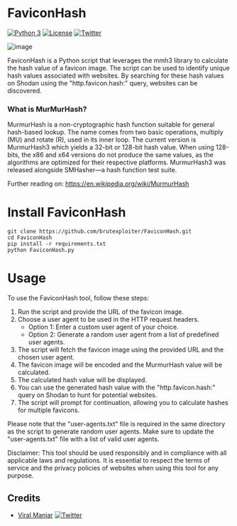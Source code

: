 # FaviconHash
[![Python 3](https://img.shields.io/badge/python-3-yellow.svg)](https://www.python.org/)
[![License](https://img.shields.io/github/license/brutexploiter/FaviconHash)](https://github.com/brutexploiter/FaviconHash/blob/main/LICENSE)
[![Twitter](https://img.shields.io/twitter/follow/brutexploiter.svg?logo=twitter)](https://twitter.com/brutexploiter)

![image](https://github.com/brutexploiter/FaviconHash/assets/88744417/ffc72f01-6eb0-4d51-a749-4a6f6a0fcb7c)



FaviconHash is a Python script that leverages the mmh3 library to calculate the hash value of a favicon image. The script can be used to identify unique hash values associated with websites. By searching for these hash values on Shodan using the "http.favicon.hash:<hash>" query, websites can be discovered.

### What is MurMurHash?
MurmurHash is a non-cryptographic hash function suitable for general hash-based lookup. The name comes from two basic operations, multiply (MU) and rotate (R), used in its inner loop. The current version is MurmurHash3 which yields a 32-bit or 128-bit hash value. When using 128-bits, the x86 and x64 versions do not produce the same values, as the algorithms are optimized for their respective platforms. MurmurHash3 was released alongside SMHasher—a hash function test suite.

Further reading on: https://en.wikipedia.org/wiki/MurmurHash

# Install FaviconHash
```
git clone https://github.com/brutexploiter/FaviconHash.git
cd FaviconHash
pip install -r requirements.txt
python FaviconHash.py
```
# Usage
To use the FaviconHash tool, follow these steps:
1. Run the script and provide the URL of the favicon image.
2. Choose a user agent to be used in the HTTP request headers.
   - Option 1: Enter a custom user agent of your choice.
   - Option 2: Generate a random user agent from a list of predefined user agents.
3. The script will fetch the favicon image using the provided URL and the chosen user agent.
4. The favicon image will be encoded and the MurmurHash value will be calculated.
5. The calculated hash value will be displayed.
6. You can use the generated hash value with the "http.favicon.hash:<hash>" query on Shodan to hunt for potential websites.
7. The script will prompt for continuation, allowing you to calculate hashes for multiple favicons.

Please note that the "user-agents.txt" file is required in the same directory as the script to generate random user agents. Make sure to update the "user-agents.txt" file with a list of valid user agents.

Disclaimer: This tool should be used responsibly and in compliance with all applicable laws and regulations. It is essential to respect the terms of service and the privacy policies of websites when using this tool for any purpose.

## Credits
- [Viral Maniar](https://github.com/Viralmaniar/MurMurHash)
[![Twitter](https://img.shields.io/twitter/follow/maniarviral.svg?logo=twitter)](https://twitter.com/maniarviral)
